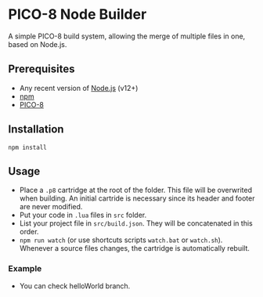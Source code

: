 # PICO-8 Node Builder

A simple PICO-8 build system, allowing the merge of multiple files in one, based on Node.js.

## Prerequisites

- Any recent version of [Node.js](https://nodejs.org/en/) (v12+)
- [npm](https://docs.npmjs.com/downloading-and-installing-node-js-and-npm)
- [PICO-8](https://www.lexaloffle.com/pico-8.php)

## Installation

`npm install`

## Usage

- Place a `.p8` cartridge at the root of the folder. This file will be overwrited when building. An initial cartride is necessary since its header and footer are never modified.
- Put your code in `.lua` files in `src` folder.
- List your project file in `src/build.json`. They will be concatenated in this order.
- `npm run watch` (or use shortcuts scripts `watch.bat` or `watch.sh`). Whenever a source files changes, the cartridge is automatically rebuilt.

### Example

- You can check helloWorld branch.